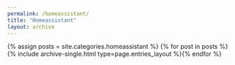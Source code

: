 ```yaml
---
permalink: /homeassistant/
title: "Homeassistant"
layout: archive
---
```


{% assign posts = site.categories.homeassistant %}
{% for post in posts %} {% include archive-single.html type=page.entries_layout %}{% endfor %}
